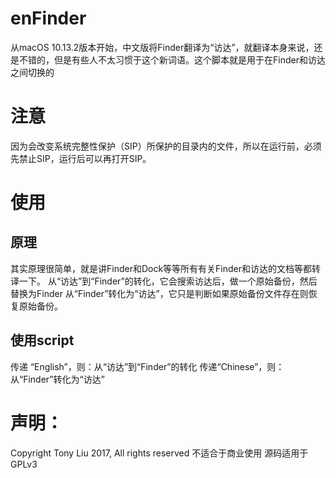 # enFinder

从macOS 10.13.2版本开始，中文版将Finder翻译为“访达”，就翻译本身来说，还是不错的，但是有些人不太习惯于这个新词语。这个脚本就是用于在Finder和访达之间切换的

# 注意
因为会改变系统完整性保护（SIP）所保护的目录内的文件，所以在运行前，必须先禁止SIP，运行后可以再打开SIP。

# 使用
## 原理
其实原理很简单，就是讲Finder和Dock等等所有有关Finder和访达的文档等都转译一下。
从“访达”到“Finder”的转化，它会搜索访达后，做一个原始备份，然后替换为Finder
从“Finder”转化为“访达”，它只是判断如果原始备份文件存在则恢复原始备份。

## 使用script
传递 “English”，则：从“访达”到“Finder”的转化
传递“Chinese”，则：从“Finder”转化为“访达”

# 声明：
Copyright Tony Liu 2017, All rights reserved
不适合于商业使用
源码适用于GPLv3
